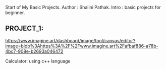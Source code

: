 Start of My Basic Projects.
Author : Shalini Pathak.
Intro : basic projects for beginner.
## PROJECT_1:

https://www.imagine.art/dashboard/image/tool/canvas/editor?image=blob%3Ahttps%3A%2F%2Fwww.imagine.art%2Fafbaf886-a78b-4bc7-908e-b2693a046472


Calculator: using c++ language
